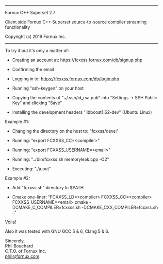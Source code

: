 *******************************************************************************

Fornux C++ Superset 2.7

Client side Fornux C++ Superset source-to-source compiler streaming functionality

Copyright (c) 2019
Fornux Inc.

*******************************************************************************


To try it out it's only a matter of:

- Creating an account at: https://fcxxss.fornux.com/db/signup.php

- Confirming the email

- Logging in to: https://fcxxss.fornux.com/db/login.php

- Running "ssh-keygen" on your host

- Copying the contents of "~/.ssh/id_rsa.pub" into "Settings -> SSH Public Key" and clicking "Save"

- Installing the development headers "libboost1.62-dev" (Ubuntu Linux)


Example #1:

- Changing the directory on the host to: "fcxxss/devel"

- Running: "export FCXXSS_CC=\<compiler\>"

- Running: "export FCXXSS_USERNAME=\<email\>"

- Running: "../bin/fcxxss.sh memoryleak.cpp -O2"

- Executing: "./a.out"


Example #2:

- Add "fcxxss.sh" directory to $PATH

- Cmake one-liner: "FCXXSS_LD=\<compiler\> FCXXSS_CC=\<compiler\> FCXXSS_USERNAME=\<email\> cmake -DCMAKE_C_COMPILER=fcxxss.sh -DCMAKE_CXX_COMPILER=fcxxss.sh .."


Voila! 

Also it was tested with GNU GCC 5 & 6, Clang 5 & 6.


Sincerely,  
Phil Bouchard  
C.T.O. of Fornux Inc.  
phil@fornux.com  
